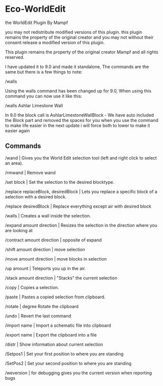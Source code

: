 # Eco-WorldEdit

the WorldEdit Plugin By Mampf

you may not redistribute modified versions of this plugin. this plugin remains the property of the original creator and you may not without their consent release a modified version of this plugin.

This plugin remains the property of the original creator Mampf and all rights reserved. 

I have updated it to 9.0 and made it standalone, The commands are the same but there is a few things to note:

/walls 

Using the walls command has been changed up for 9.0, When using this command you can now use it like this:

/walls Ashlar Limestone Wall

In 9.0 the block call is AshlarLimestoneWallBlock - We have auto included the Block part and removed the spaces for you when you use the command to make life easier in the next update i will force both to lower to make it easier again

## Commands

/wand | Gives you the World Edit selection tool (left and right click to select an area).

/rmwand | Remove wand

/set block | Set the selection to the desired blocktype.
  
/replace replaceBlock, desiredBlock | Lets you replace a specific block of a selection with a desired block.
  
/replace desiredBlock | Replace everything except air with desired block
  
/walls | Creates a wall inside the selection.

/expand amount direction | Resizes the selection in the direction where you are looking at
  
/contract amount direction | opposite of expand
  
/shift amount direction | move selection
  
/move amount direction | move blocks in selection
  
/up amount | Teleports you up in the air.
  
/stack amount direction | "Stacks" the current selection
  
/copy | Copies a selection.

/paste | Pastes a copied selection from clipboard.

/rotate | degree Rotate the clipboard
  
/undo | Revert the last command

/import name | Import a schematic file into clipboard
  
/export name | Export the clipboard into a file
  
/distr | Show information about current selection

/Setpos1 | Set your first position to where you are standing

/SetPos2 | Set your second position to where you are standing

/weversion | for debugging gives you the current version when reporting bugs

